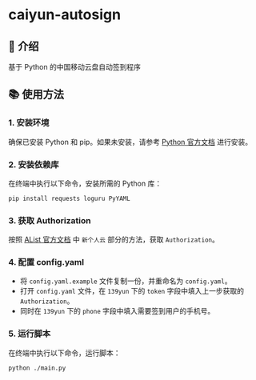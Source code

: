 # caiyun-autosign
## 📖 介绍
基于 Python 的中国移动云盘自动签到程序

## 📚 使用方法
### 1. 安装环境
确保已安装 Python 和 pip。如果未安装，请参考 [Python 官方文档](https://www.python.org/downloads/) 进行安装。

### 2. 安装依赖库
在终端中执行以下命令，安装所需的 Python 库：
```bash
pip install requests loguru PyYAML
```
### 3. 获取 Authorization
按照 [AList 官方文档](https://alist.nn.ci/zh/guide/drivers/139.html#%E6%96%B0%E4%B8%AA%E4%BA%BA%E4%BA%91) 中 `新个人云` 部分的方法，获取 `Authorization`。

### 4. 配置 config.yaml

- 将 `config.yaml.example` 文件复制一份，并重命名为 `config.yaml`。
- 打开 `config.yaml` 文件，在 `139yun` 下的 `token` 字段中填入上一步获取的 `Authorization`。
- 同时在 `139yun` 下的 `phone` 字段中填入需要签到用户的手机号。

### 5. 运行脚本
在终端中执行以下命令，运行脚本：
```bash
python ./main.py
```
